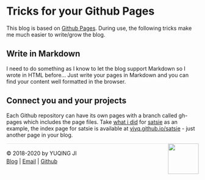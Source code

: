 # Tricks for your Github Pages

This blog is based on [Github Pages](https://pages.github.com).
During use, the following tricks make me much easier to write/grow the blog.

## Write in Markdown

I need to do something as I know to let the blog support Markdown so I wrote in HTML before...
Just write your pages in Markdown and you can find your content well formatted in the browser.

## Connect you and your projects

Each Github repository can have its own pages with a branch called gh-pages which includes the page files.
Take [what i did](https://github.com/vjyq/satsie/commit/fdba634322ebda88d450a9bd054a4be50b25a5f8) for [satsie](https://github.com/vjyq/satsie) as an example,
the index page for satsie is available at [vjyq.github.io/satsie](https://vjyq.github.io/satsie) - just another page in your blog.

<div><a href="https://vjyq.github.io/en/about"><img src="https://github.com/vjyq/vjyq.github.io/blob/master/avatar.png?raw=true" style="float:right;width:80px;height:80px"/></a></div><div style="border-top:1px solid #e1e4e8;padding-top:16px"></div>
<div>© 2018-2020 by YUQING JI</div>
<div style="padding-top:0.3em"><a href="https://vjyq.github.io/vjyq.github.io/en/">Blog</a> | <a href="mailto:yuqing.ji@outlook.com">Email</a> | <a href="https://github.com/vjyq">Github</a></div>